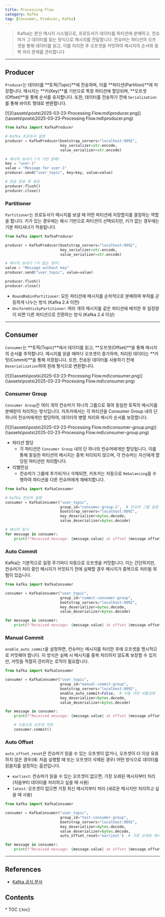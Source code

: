 ```yaml
---
title: Processing Flow
category: Kafka
tag: [Consumer, Producer, Kafka]
---
```


> Kafka는 분산 메시지 시스템으로, 프로듀서가 데이터를 파티션에 분배하고, 컨슈머가 그 데이터를 읽는 방식으로 메시지를 전달합니다. 컨슈머는 파티션의 오프셋을 통해 데이터를 읽고, 이를 처리한 후 오프셋을 커밋하여 메시지의 순서와 중복 처리 문제를 관리합니다

---

## Producer
`Producer`는 데이터를 **토픽(Topic)**에 전송하며, 이를 **파티션(Partition)**에 저장합니다. 메시지는 **키(Key)**를 기반으로 특정 파티션에 할당되며, **오프셋(Offset)**을 통해 순서를 유지합니다. 또한, 데이터를 전송하기 전에 `Serialization`를 통해 바이트 형태로 변환합니다.

[![](\assets\posts\2025-03-23-Processing Flow.md\producer.png)](\assets\posts\2025-03-23-Processing Flow.md\producer.png)

```python
from kafka import KafkaProducer

# Kafka 프로듀서 설정
producer = KafkaProducer(bootstrap_servers="localhost:9092",
                         key_serializer=str.encode,
                         value_serializer=str.encode)

# 메시지 보내기 (키 기반 분배)
key = "user-1"
value = "Message for user-1"
producer.send("user_topic", key=key, value=value)

# 전송 완료 후 종료
producer.flush()
producer.close()
```

### Partitioner
`Partitioner`는 프로듀서가 메시지를 보낼 때 어떤 파티션에 저장할지를 결정하는 역할을 합니다. 키가 있는 경우에는 해시 기반으로 파티션이 선택되지만, 키가 없는 경우에는 기본 파티셔너가 적용됩니다.

```python
from kafka import KafkaProducer

producer = KafkaProducer(bootstrap_servers="localhost:9092",
                         key_serializer=str.encode,
                         value_serializer=str.encode)

# 메시지 보내기 (키 없는 경우)
value = "Message without key"
producer.send("user_topic", value=value)

producer.flush()
producer.close()
```

- `RoundRobinPartitioner`: 모든 파티션에 메시지를 순차적으로 분배하여 부하를 균등하게 나누는 방식 (Kafka 2.4 이전)
- `UniformStickyPartitioner`: 여러 개의 메시지를 같은 파티션에 배치한 후 일정량이 되면 다른 파티션으로 전환하는 방식 (Kafka 2.4 이상)

---

## Consumer
`Consumer`는 **토픽(Topic)**에서 데이터를 읽고, **오프셋(Offset)**을 통해 메시지의 순서를 추적합니다. 메시지를 읽을 때마다 오프셋이 증가하며, 처리된 데이터는 **커밋(Commit)**을 통해 저장됩니다. 또한, 전송된 데이터를 사용하기 전에 `Deserialization`하여 원래 형식으로 변환합니다.

[![](\assets\posts\2025-03-23-Processing Flow.md\consumer.png)](\assets\posts\2025-03-23-Processing Flow.md\consumer.png)

### Consumer Group
`Consumer Group`은 여러 개의 컨슈머가 하나의 그룹으로 묶여 동일한 토픽의 메시지를 분배받아 처리하는 방식입니다. 카프카에서는 각 파티션을 Consumer Group 내의 단 하나의 컨슈머에게만 할당하여, 데이터의 병렬 처리와 메시지 순서를 보장합니다.

[![](\assets\posts\2025-03-23-Processing Flow.md\consumer-group.png)](\assets\posts\2025-03-23-Processing Flow.md\consumer-group.png)

- 파티션 할당
  - 각 파티션은 `Consumer Group` 내의 단 하나의 컨슈머에게만 할당됩니다. 이를 통해 동일한 파티션의 메시지는 중복 처리되지 않으며, 각 컨슈머는 자신에게 할당된 파티션만 처리합니다.
- 리밸런싱
  - 컨슈머가 그룹에 추가되거나 삭제되면, 카프카는 자동으로 `Rebalancing`을 수행하여 파티션을 다른 컨슈머에게 재배치합니다.

```python
from kafka import KafkaConsumer

# Kafka 컨슈머 설정
consumer = KafkaConsumer("user_topic",
                         group_id="consumer-group-1",  # 컨슈머 그룹 설정
                         bootstrap_servers="localhost:9092",
                         key_deserializer=bytes.decode,
                         value_deserializer=bytes.decode)

# 메시지 읽기
for message in consumer:
    print(f"Received message: {message.value} at offset {message.offset}")
```

### Auto Commit
Kafka는 기본적으로 일정 주기마다 자동으로 오프셋을 커밋합니다. 이는 간단하지만, 컨슈머가 처리 중인 메시지가 커밋되기 전에 실패할 경우 메시지가 중복으로 처리될 위험이 있습니다.

```python
from kafka import KafkaConsumer

consumer = KafkaConsumer("user_topic",
                         group_id="commit-consumer-group",
                         bootstrap_servers="localhost:9092",
                         key_deserializer=bytes.decode,
                         value_deserializer=bytes.decode)

for message in consumer:
    print(f"Received message: {message.value} at offset {message.offset}")
```

### Manual Commit
`enable_auto_commit`을 설정하면, 컨슈머는 메시지를 처리한 후에 오프셋을 명시적으로 커밋해야 합니다. 이 방식은 실패 시 메시지를 중복 처리하지 않도록 보장할 수 있지만, 커밋을 적절히 관리하는 로직이 필요합니다.

```python
from kafka import KafkaConsumer

consumer = KafkaConsumer("user_topic",
                         group_id="manual-commit-group",
                         bootstrap_servers="localhost:9092",
                         enable_auto_commit=False,  # 자동 커밋 비활성화
                         key_deserializer=bytes.decode,
                         value_deserializer=bytes.decode)

for message in consumer:
    print(f"Received message: {message.value} at offset {message.offset}")

    # 수동으로 오프셋 커밋
    consumer.commit()
```


### Auto Offset
`auto_offset_reset`은 컨슈머가 읽을 수 있는 오프셋이 없거나, 오프셋이 더 이상 유효하지 않은 경우(예: 처음 실행할 때 또는 오프셋이 삭제된 경우) 어떤 방식으로 데이터를 읽을지를 설정하는 옵션입니다. 

- `earliest`: 컨슈머가 읽을 수 있는 오프셋이 없으면, 가장 오래된 메시지부터 처리 (처음부터 데이터를 처리하고 싶을 때 사용)
- `latest`: 오프셋이 없으면 가장 최신 메시지부터 처리 (새로운 메시지만 처리하고 싶을 때 사용)

```python
from kafka import KafkaConsumer

consumer = KafkaConsumer("user_topic",
                         group_id="test-consumer-group",
                         bootstrap_servers="localhost:9092",
                         key_deserializer=bytes.decode,
                         value_deserializer=bytes.decode,
                         auto_offset_reset='earliest')  # 가장 오래된 메시지부터 처리

for message in consumer:
    print(f"Received message: {message.value} at offset {message.offset}")
```

---

## References
- [Kafka 공식 문서](https://kafka.apache.org/documentation/)

<nav class="post-toc" markdown="1">
  <h2>Contents</h2>
* TOC
{:toc}
</nav>
